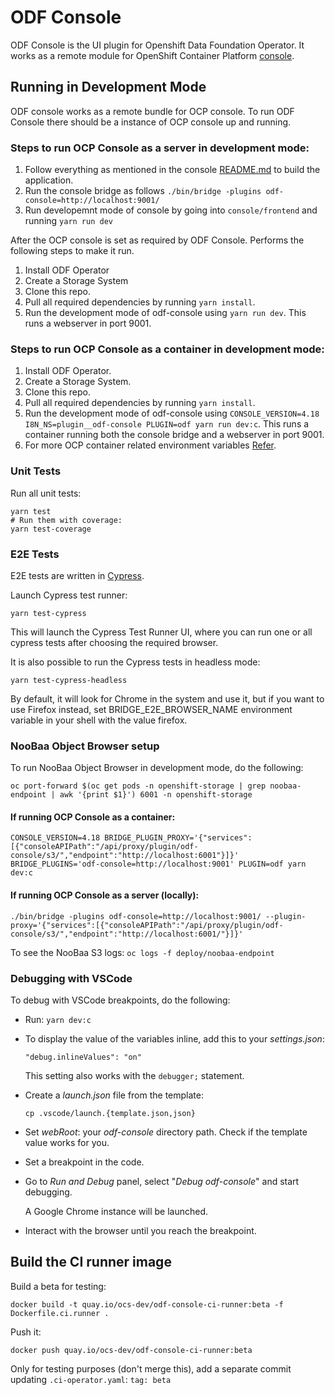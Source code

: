 # ODF Console

ODF Console is the UI plugin for Openshift Data Foundation Operator. It works as a remote module for OpenShift Container Platform [console](<(https://github.com/openshift/console)>).

## Running in Development Mode

ODF console works as a remote bundle for OCP console. To run ODF Console there should be a instance of OCP console up and running.

### Steps to run OCP Console as a server in development mode:

1. Follow everything as mentioned in the console [README.md](https://github.com/openshift/console) to build the application.
2. Run the console bridge as follows `./bin/bridge -plugins odf-console=http://localhost:9001/`
3. Run developemnt mode of console by going into `console/frontend` and running `yarn run dev`

After the OCP console is set as required by ODF Console. Performs the following steps to make it run.

1. Install ODF Operator
2. Create a Storage System
3. Clone this repo.
4. Pull all required dependencies by running `yarn install`.
5. Run the development mode of odf-console using `yarn run dev`. This runs a webserver in port 9001.

### Steps to run OCP Console as a container in development mode:

1. Install ODF Operator.
2. Create a Storage System.
3. Clone this repo.
4. Pull all required dependencies by running `yarn install`.
5. Run the development mode of odf-console using `CONSOLE_VERSION=4.18 I8N_NS=plugin__odf-console PLUGIN=odf yarn run dev:c`. This runs a container running both the console bridge and a webserver in port 9001.
6. For more OCP container related environment variables [Refer](https://github.com/red-hat-storage/odf-console/scripts/start-ocp-console.sh).

### Unit Tests

Run all unit tests:

```
yarn test
# Run them with coverage:
yarn test-coverage
```

### E2E Tests

E2E tests are written in [Cypress](https://www.cypress.io/).

Launch Cypress test runner:

```
yarn test-cypress
```

This will launch the Cypress Test Runner UI, where you can run one or all cypress tests after choosing the required browser.

It is also possible to run the Cypress tests in headless mode:

```
yarn test-cypress-headless
```

By default, it will look for Chrome in the system and use it, but if you want to use Firefox instead, set BRIDGE_E2E_BROWSER_NAME environment variable in your shell with the value firefox.

### NooBaa Object Browser setup

To run NooBaa Object Browser in development mode, do the following:

```
oc port-forward $(oc get pods -n openshift-storage | grep noobaa-endpoint | awk '{print $1}') 6001 -n openshift-storage
```

#### If running OCP Console as a container:

```
CONSOLE_VERSION=4.18 BRIDGE_PLUGIN_PROXY='{"services":[{"consoleAPIPath":"/api/proxy/plugin/odf-console/s3/","endpoint":"http://localhost:6001"}]}' BRIDGE_PLUGINS='odf-console=http://localhost:9001' PLUGIN=odf yarn dev:c
```

#### If running OCP Console as a server (locally):

```
./bin/bridge -plugins odf-console=http://localhost:9001/ --plugin-proxy='{"services":[{"consoleAPIPath":"/api/proxy/plugin/odf-console/s3/","endpoint":"http://localhost:6001/"}]}'
```

To see the NooBaa S3 logs: `oc logs -f deploy/noobaa-endpoint`

### Debugging with VSCode

To debug with VSCode breakpoints, do the following:

- Run: `yarn dev:c`
- To display the value of the variables inline, add this to your _settings.json_:

  ```
  "debug.inlineValues": "on"
  ```

  This setting also works with the `debugger;` statement.

- Create a _launch.json_ file from the template:

  ```
  cp .vscode/launch.{template.json,json}
  ```

- Set _webRoot_: your _odf-console_ directory path. Check if the template value works for you.
- Set a breakpoint in the code.
- Go to _Run and Debug_ panel, select "_Debug odf-console_" and start debugging.

  A Google Chrome instance will be launched.

- Interact with the browser until you reach the breakpoint.

## Build the CI runner image

Build a beta for testing:

```
docker build -t quay.io/ocs-dev/odf-console-ci-runner:beta -f Dockerfile.ci.runner .
```

Push it:

```
docker push quay.io/ocs-dev/odf-console-ci-runner:beta
```

Only for testing purposes (don't merge this), add a separate commit updating `.ci-operator.yaml`:
`tag: beta`
